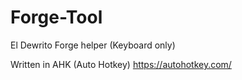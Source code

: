 # Forge-Tool
El Dewrito Forge helper (Keyboard only)


Written in AHK (Auto Hotkey) https://autohotkey.com/
